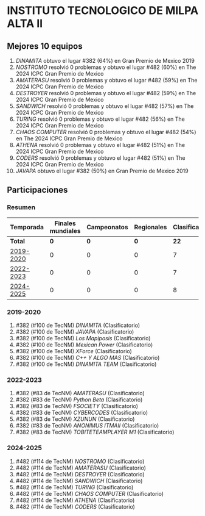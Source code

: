 # INSTITUTO TECNOLOGICO DE MILPA ALTA II

## Mejores 10 equipos

1. _DINAMITA_ obtuvo el lugar #382 (64%) en Gran Premio de Mexico 2019
1. _NOSTROMO_ resolvió 0 problemas y obtuvo el lugar #482 (60%) en The 2024 ICPC Gran Premio de Mexico
1. _AMATERASU_ resolvió 0 problemas y obtuvo el lugar #482 (59%) en The 2024 ICPC Gran Premio de Mexico
1. _DESTROYER_ resolvió 0 problemas y obtuvo el lugar #482 (59%) en The 2024 ICPC Gran Premio de Mexico
1. _SANDWICH_ resolvió 0 problemas y obtuvo el lugar #482 (57%) en The 2024 ICPC Gran Premio de Mexico
1. _TURING_ resolvió 0 problemas y obtuvo el lugar #482 (56%) en The 2024 ICPC Gran Premio de Mexico
1. _CHAOS COMPUTER_ resolvió 0 problemas y obtuvo el lugar #482 (54%) en The 2024 ICPC Gran Premio de Mexico
1. _ATHENA_ resolvió 0 problemas y obtuvo el lugar #482 (51%) en The 2024 ICPC Gran Premio de Mexico
1. _CODERS_ resolvió 0 problemas y obtuvo el lugar #482 (51%) en The 2024 ICPC Gran Premio de Mexico
1. _JAVAPA_ obtuvo el lugar #382 (50%) en Gran Premio de Mexico 2019

## Participaciones

### Resumen

| Temporada | Finales mundiales | Campeonatos | Regionales | Clasificatorios | Equipos |
| --- | --- | --- | --- | --- | --- |
| **Total** | **0** | **0** | **0** | **22** | **22** |
| [2019-2020](#2019-2020) | 0 | 0 | 0 | 7 | 7 |
| [2022-2023](#2022-2023) | 0 | 0 | 0 | 7 | 7 |
| [2024-2025](#2024-2025) | 0 | 0 | 0 | 8 | 8 |

### 2019-2020

1. #382 (#100 de TecNM) _DINAMITA_ (Clasificatorio)
1. #382 (#100 de TecNM) _JAVAPA_ (Clasificatorio)
1. #382 (#100 de TecNM) _Los Mapiposis_ (Clasificatorio)
1. #382 (#100 de TecNM) _Mexican Power_ (Clasificatorio)
1. #382 (#100 de TecNM) _XForce_ (Clasificatorio)
1. #382 (#100 de TecNM) _C++ Y ALGO MAS_ (Clasificatorio)
1. #382 (#100 de TecNM) _DINAMITA TEAM_ (Clasificatorio)

### 2022-2023

1. #382 (#83 de TecNM) _AMATERASU_ (Clasificatorio)
1. #382 (#83 de TecNM) _Python Beta_ (Clasificatorio)
1. #382 (#83 de TecNM) _FSOCIETY_ (Clasificatorio)
1. #382 (#83 de TecNM) _CYBERCODES_ (Clasificatorio)
1. #382 (#83 de TecNM) _XZUNUN_ (Clasificatorio)
1. #382 (#83 de TecNM) _ANONIMUS ITMAII_ (Clasificatorio)
1. #382 (#83 de TecNM) _TOBITETEAMPLAYER M1_ (Clasificatorio)

### 2024-2025

1. #482 (#114 de TecNM) _NOSTROMO_ (Clasificatorio)
1. #482 (#114 de TecNM) _AMATERASU_ (Clasificatorio)
1. #482 (#114 de TecNM) _DESTROYER_ (Clasificatorio)
1. #482 (#114 de TecNM) _SANDWICH_ (Clasificatorio)
1. #482 (#114 de TecNM) _TURING_ (Clasificatorio)
1. #482 (#114 de TecNM) _CHAOS COMPUTER_ (Clasificatorio)
1. #482 (#114 de TecNM) _ATHENA_ (Clasificatorio)
1. #482 (#114 de TecNM) _CODERS_ (Clasificatorio)




